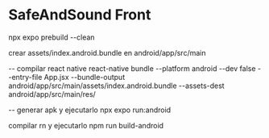 # SafeAndSound Front

npx expo prebuild --clean

crear assets/index.android.bundle en android/app/src/main

-- compilar react native
react-native bundle --platform android --dev false --entry-file App.jsx --bundle-output android/app/src/main/assets/index.android.bundle --assets-dest android/app/src/main/res/

-- generar apk y ejecutarlo
npx expo run:android

compilar rn y ejecutarlo
npm run build-android

